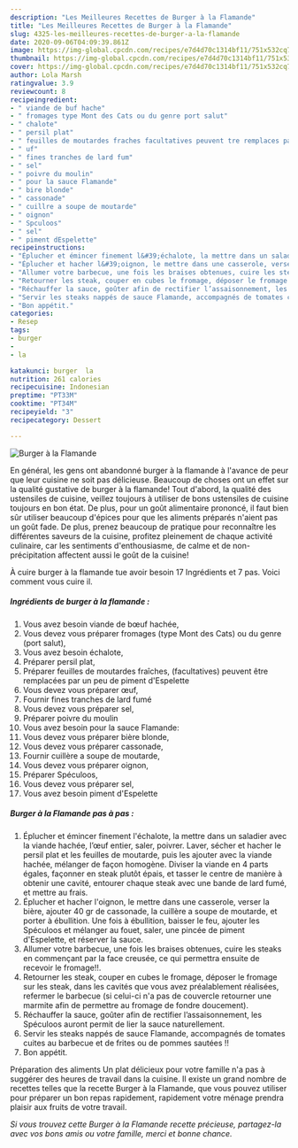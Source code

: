 ```yaml
---
description: "Les Meilleures Recettes de Burger à la Flamande"
title: "Les Meilleures Recettes de Burger à la Flamande"
slug: 4325-les-meilleures-recettes-de-burger-a-la-flamande
date: 2020-09-06T04:09:39.861Z
image: https://img-global.cpcdn.com/recipes/e7d4d70c1314bf11/751x532cq70/burger-a-la-flamande-photo-principale-de-la-recette.jpg
thumbnail: https://img-global.cpcdn.com/recipes/e7d4d70c1314bf11/751x532cq70/burger-a-la-flamande-photo-principale-de-la-recette.jpg
cover: https://img-global.cpcdn.com/recipes/e7d4d70c1314bf11/751x532cq70/burger-a-la-flamande-photo-principale-de-la-recette.jpg
author: Lola Marsh
ratingvalue: 3.9
reviewcount: 8
recipeingredient:
- " viande de buf hache"
- " fromages type Mont des Cats ou du genre port salut"
- " chalote"
- " persil plat"
- " feuilles de moutardes fraches facultatives peuvent tre remplaces par un peu de piment dEspelette"
- " uf"
- " fines tranches de lard fum"
- " sel"
- " poivre du moulin"
- " pour la sauce Flamande"
- " bire blonde"
- " cassonade"
- " cuillre a soupe de moutarde"
- " oignon"
- " Spculoos"
- " sel"
- " piment dEspelette"
recipeinstructions:
- "Éplucher et émincer finement l&#39;échalote, la mettre dans un saladier avec la viande hachée, l’œuf entier, saler, poivrer. Laver, sécher et hacher le persil plat et les feuilles de moutarde, puis les ajouter avec la viande hachée, mélanger de façon homogène. Diviser la viande en 4 parts égales, façonner en steak plutôt épais, et tasser le centre de manière à obtenir une cavité, entourer chaque steak avec une bande de lard fumé, et mettre au frais."
- "Éplucher et hacher l&#39;oignon, le mettre dans une casserole, verser la bière, ajouter 40 gr de cassonade, la cuillère a soupe de moutarde, et porter à ébullition. Une fois à ébullition, baisser le feu, ajouter les Spéculoos et mélanger au fouet, saler, une pincée de piment d&#39;Espelette, et réserver la sauce."
- "Allumer votre barbecue, une fois les braises obtenues, cuire les steaks en commençant par la face creusée, ce qui permettra ensuite de recevoir le fromage!!."
- "Retourner les steak, couper en cubes le fromage, déposer le fromage sur les steak, dans les cavités que vous avez préalablement réalisées, refermer le barbecue (si celui-ci n&#39;a pas de couvercle retourner une marmite afin de permettre au fromage de fondre doucement)."
- "Réchauffer la sauce, goûter afin de rectifier l’assaisonnement, les Spéculoos auront permit de lier la sauce naturellement."
- "Servir les steaks nappés de sauce Flamande, accompagnés de tomates cuites au barbecue et de frites ou de pommes sautées !!"
- "Bon appétit."
categories:
- Resep
tags:
- burger
- 
- la

katakunci: burger  la 
nutrition: 261 calories
recipecuisine: Indonesian
preptime: "PT33M"
cooktime: "PT34M"
recipeyield: "3"
recipecategory: Dessert

---
```



![Burger à la Flamande](https://img-global.cpcdn.com/recipes/e7d4d70c1314bf11/751x532cq70/burger-a-la-flamande-photo-principale-de-la-recette.jpg)

En général, les gens ont abandonné burger à la flamande à l'avance de peur que leur cuisine ne soit pas délicieuse. Beaucoup de choses ont un effet sur la qualité gustative de burger à la flamande! Tout d'abord, la qualité des ustensiles de cuisine, veillez toujours à utiliser de bons ustensiles de cuisine toujours en bon état. De plus, pour un goût alimentaire prononcé, il faut bien sûr utiliser beaucoup d'épices pour que les aliments préparés n'aient pas un goût fade. De plus, prenez beaucoup de pratique pour reconnaître les différentes saveurs de la cuisine, profitez pleinement de chaque activité culinaire, car les sentiments d'enthousiasme, de calme et de non-précipitation affectent aussi le goût de la cuisine!

<!--inarticleads1-->

À cuire burger à la flamande tue avoir besoin 17 Ingrédients et 7 pas. Voici comment vous cuire il.

##### Ingrédients de burger à la flamande :

1. Vous avez besoin  viande de bœuf hachée,
1. Vous devez vous préparer  fromages (type Mont des Cats) ou du genre (port salut),
1. Vous avez besoin  échalote,
1. Préparer  persil plat,
1. Préparer  feuilles de moutardes fraîches, (facultatives) peuvent être remplacées par un peu de piment d&#39;Espelette
1. Vous devez vous préparer  œuf,
1. Fournir  fines tranches de lard fumé
1. Vous devez vous préparer  sel,
1. Préparer  poivre du moulin
1. Vous avez besoin  pour la sauce Flamande:
1. Vous devez vous préparer  bière blonde,
1. Vous devez vous préparer  cassonade,
1. Fournir  cuillère a soupe de moutarde,
1. Vous devez vous préparer  oignon,
1. Préparer  Spéculoos,
1. Vous devez vous préparer  sel,
1. Vous avez besoin  piment d&#39;Espelette




<!--inarticleads2-->

##### Burger à la Flamande pas à pas :

1. Éplucher et émincer finement l&#39;échalote, la mettre dans un saladier avec la viande hachée, l’œuf entier, saler, poivrer. Laver, sécher et hacher le persil plat et les feuilles de moutarde, puis les ajouter avec la viande hachée, mélanger de façon homogène. Diviser la viande en 4 parts égales, façonner en steak plutôt épais, et tasser le centre de manière à obtenir une cavité, entourer chaque steak avec une bande de lard fumé, et mettre au frais.
1. Éplucher et hacher l&#39;oignon, le mettre dans une casserole, verser la bière, ajouter 40 gr de cassonade, la cuillère a soupe de moutarde, et porter à ébullition. Une fois à ébullition, baisser le feu, ajouter les Spéculoos et mélanger au fouet, saler, une pincée de piment d&#39;Espelette, et réserver la sauce.
1. Allumer votre barbecue, une fois les braises obtenues, cuire les steaks en commençant par la face creusée, ce qui permettra ensuite de recevoir le fromage!!.
1. Retourner les steak, couper en cubes le fromage, déposer le fromage sur les steak, dans les cavités que vous avez préalablement réalisées, refermer le barbecue (si celui-ci n&#39;a pas de couvercle retourner une marmite afin de permettre au fromage de fondre doucement).
1. Réchauffer la sauce, goûter afin de rectifier l’assaisonnement, les Spéculoos auront permit de lier la sauce naturellement.
1. Servir les steaks nappés de sauce Flamande, accompagnés de tomates cuites au barbecue et de frites ou de pommes sautées !!
1. Bon appétit.




<!--inarticleads1-->

<p>
Préparation des aliments Un plat délicieux pour votre famille n'a pas à suggérer des heures de travail dans la cuisine. Il existe un grand nombre de recettes telles que la recette Burger à la Flamande, que vous pouvez utiliser pour préparer un bon repas rapidement, rapidement votre ménage prendra plaisir aux fruits de votre travail.
</p>

<p>
<i>Si vous trouvez cette Burger à la Flamande recette précieuse, partagez-la avec vos bons amis ou votre famille, merci et bonne chance.</i>
</p>
